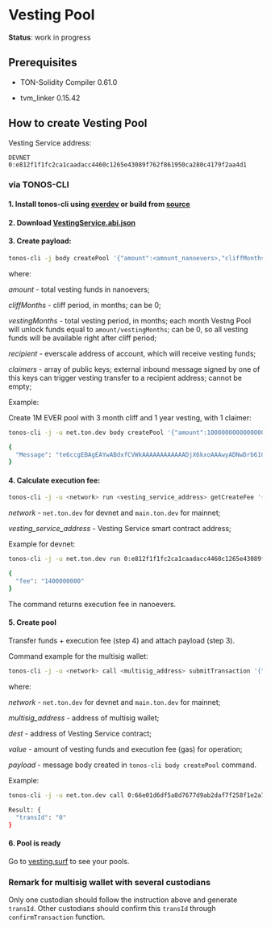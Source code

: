 # Vesting Pool

**Status**: work in progress

## Prerequisites

- TON-Solidity Compiler 0.61.0

- tvm_linker 0.15.42

## How to create Vesting Pool 

Vesting Service address:

    DEVNET 0:e812f1f1fc2ca1caadacc4460c1265e43089f762f861950ca280c4179f2aa4d1

### via TONOS-CLI

#### 1. Install tonos-cli using [everdev](https://github.com/tonlabs/everdev) or build from [source](https://github.com/tonlabs/tonos-cli)

#### 2. Download [VestingService.abi.json](https://github.com/EverSurf/contracts/tree/main/VestingPool/build/VestingService.abi.json)

#### 3. Create payload:

```bash
tonos-cli -j body createPool '{"amount":<amount_nanoevers>,"cliffMonths":<number>,"vestingMonths":<number>,"recipient":"<everscale address>","claimers":[<pubkey>, ...]}' --abi VestingService.abi.json
```
where:

*amount* - total vesting funds in nanoevers;

*cliffMonths* - cliff period, in months; can be 0;

*vestingMonths* - total vesting period, in months; each month Vestng Pool will unlock funds equal to `amount/vestingMonths`; can be 0, so all vesting funds will be available right after cliff period;

*recipient* - everscale address of account, which will receive vesting funds;

*claimers* - array of public keys; external inbound message signed by one of this keys can trigger vesting transfer to a recipient address; cannot be empty;

Example:

Create 1M EVER pool with 3 month cliff and 1 year vesting, with 1 claimer:

```bash
tonos-cli -j -u net.ton.dev body createPool '{"amount":1000000000000000,"cliffMonths":3,"vestingMonths":12,"recipient":"0:66e01d6df5a8d7677d9ab2daf7f258f1e2a7fe73da5320300395f99e01dc3b5f","claimers":["0x816747e3c1e0c3be11797a76ffd5f823a1c933586cac2f170bc1395f1f25e15b"]}' --abi VestingService.abi.json 

{
  "Message": "te6ccgEBAgEAYwABdxfCVWkAAAAAAAAAAAADjX6kxoAAAwyADNwDrb61Guzvs1ZbXv5LHjxU/857SmQGAHK/M8A7h2vgAAAAOAEAQ9BAs6Px4PBh3wi8vTt/6vwR0OSZrDZWF4uF4Jyvj5LwrcA="
}
```

#### 4. Calculate execution fee:

```bash
tonos-cli -j -u <network> run <vesting_service_address> getCreateFee '{"vestingMonths":<months>}' --abi VestingService.abi.json
```

*network* - `net.ton.dev` for devnet and `main.ton.dev` for mainnet;

*vesting_service_address* - Vesting Service smart contract address;

Example for devnet:

```bash
tonos-cli -j -u net.ton.dev run 0:e812f1f1fc2ca1caadacc4460c1265e43089f762f861950ca280c4179f2aa4d1 getCreateFee '{"vestingMonths":12}' --abi VestingService.abi.json

{
  "fee": "1400000000"
}
```

The command returns execution fee in nanoevers.

#### 5. Create pool

Transfer funds + execution fee (step 4) and attach payload (step 3).

Command example for the multisig wallet:

```bash
tonos-cli -j -u <network> call <multisig_address> submitTransaction '{"dest":<vesting_service_address>,"value":<amount_+_fee>,"bounce":true,"allBalance":false,"payload":"<payload>"}' --abi SafeMultisigWallet.abi.json --sign <seed_phrase>
```

where:

*network* - `net.ton.dev` for devnet and `main.ton.dev` for mainnet;

*multisig_address* - address of multisig wallet;

*dest* - address of Vesting Service contract;

*value* - amount of vesting funds and execution fee (gas) for operation;

*payload* - message body created in `tonos-cli body createPool` command.

Example:

```bash
tonos-cli -j -u net.ton.dev call 0:66e01d6df5a8d7677d9ab2daf7f258f1e2a7fe73da5320300395f99e01dc3b5f submitTransaction '{"dest":"0:e812f1f1fc2ca1caadacc4460c1265e43089f762f861950ca280c4179f2aa4d1","value":1000001400000000,"bounce":true,"allBalance":false,"payload":"te6ccgEBAgEAYwABdxfCVWkAAAAAAAAAAAADjX6kxoAAAwyADNwDrb61Guzvs1ZbXv5LHjxU/857SmQGAHK/M8A7h2vgAAAAOAEAQ9BAs6Px4PBh3wi8vTt/6vwR0OSZrDZWF4uF4Jyvj5LwrcA="}' --abi SafeMultisigWallet.abi.json --sign wallet.keys.json

Result: {
  "transId": "0"
}
```

#### 6. Pool is ready

Go to [vesting.surf](https://vesting.surf) to see your pools.

### Remark for multisig wallet with several custodians

Only one custodian should follow the instruction above and generate `transId`. Other custodians should confirm this `transId` through `confirmTransaction` function.

